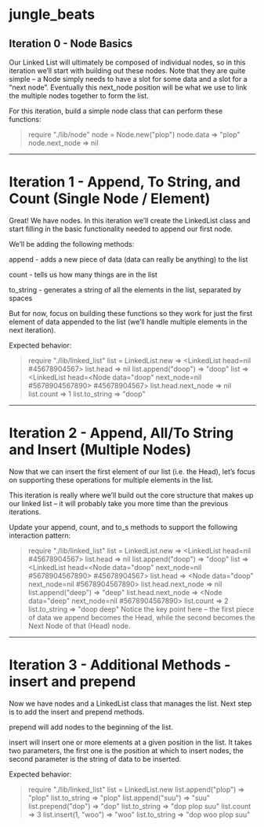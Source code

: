 # jungle_beats

## Iteration 0 - Node Basics
Our Linked List will ultimately be composed of individual nodes, so in this iteration we’ll start with building out these nodes. Note that they are quite simple – a Node simply needs to have a slot for some data and a slot for a “next node”. Eventually this next_node position will be what we use to link the multiple nodes together to form the list.

For this iteration, build a simple node class that can perform these functions:

> require "./lib/node"
> node = Node.new("plop")
> node.data
=> "plop"
> node.next_node
=> nil

------

# Iteration 1 - Append, To String, and Count (Single Node / Element)

Great! We have nodes. In this iteration we’ll create the LinkedList class and start filling in the basic functionality needed to append our first node.

We’ll be adding the following methods:

append - adds a new piece of data (data can really be anything) to the list

count - tells us how many things are in the list

to_string - generates a string of all the elements in the list, separated by spaces

But for now, focus on building these functions so they work for just the first element of data appended to the list (we’ll handle multiple elements in the next iteration).

Expected behavior:

> require "./lib/linked_list"
> list = LinkedList.new
=> <LinkedList head=nil #45678904567>
> list.head
=> nil
> list.append("doop")
=> "doop"
> list
=> <LinkedList head=<Node data="doop" next_node=nil #5678904567890> #45678904567>
> list.head.next_node
=> nil
> list.count
=> 1
> list.to_string
=> "doop"

-------

# Iteration 2 - Append, All/To String and Insert (Multiple Nodes)

Now that we can insert the first element of our list (i.e. the Head), let’s focus on supporting these operations for multiple elements in the list.

This iteration is really where we’ll build out the core structure that makes up our linked list – it will probably take you more time than the previous iterations.

Update your append, count, and to_s methods to support the following interaction pattern:

> require "./lib/linked_list"
> list = LinkedList.new
=> <LinkedList head=nil #45678904567>
> list.head
=> nil
> list.append("doop")
=> "doop"
> list
=> <LinkedList head=<Node data="doop" next_node=nil #5678904567890> #45678904567>
> list.head
=> <Node data="doop" next_node=nil #5678904567890>
> list.head.next_node
=> nil
> list.append("deep")
=> "deep"
> list.head.next_node
=> <Node data="deep" next_node=nil #5678904567890>
> list.count
=> 2
> list.to_string
=> "doop deep"
Notice the key point here – the first piece of data we append becomes the Head, while the second becomes the Next Node of that (Head) node.

------
# Iteration 3 - Additional Methods - insert and prepend

Now we have nodes and a LinkedList class that manages the list. Next step is to add the insert and prepend methods.

prepend will add nodes to the beginning of the list.

insert will insert one or more elements at a given position in the list. It takes two parameters, the first one is the position at which to insert nodes, the second parameter is the string of data to be inserted.

Expected behavior:

> require "./lib/linked_list"
> list = LinkedList.new
> list.append("plop")
=> "plop"
> list.to_string
=> "plop"
> list.append("suu")
=> "suu"
> list.prepend("dop")
=> "dop"
> list.to_string
=> "dop plop suu"
> list.count
=> 3
> list.insert(1, "woo")
=> "woo"
list.to_string
=> "dop woo plop suu"